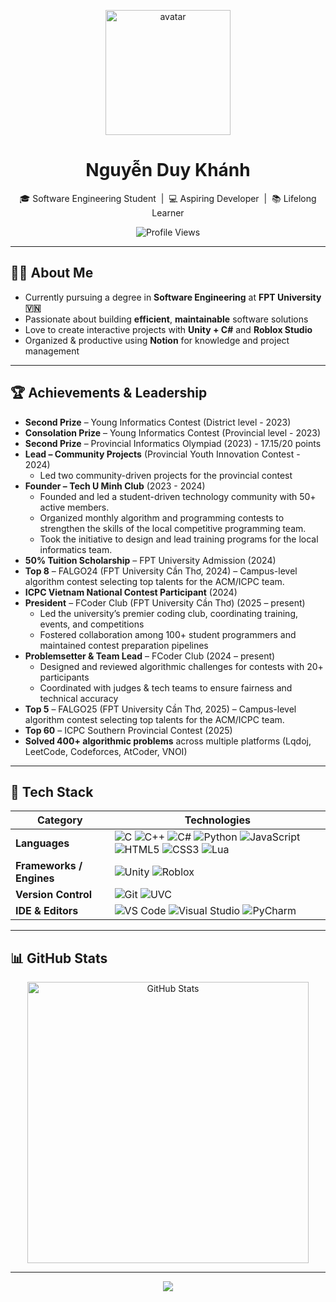 <p align="center">
  <img src="https://github.com/user-attachments/assets/376a269a-82e0-4755-9f68-23ce501dde02" alt="avatar" width="200"/>
</p>

<h1 align="center">Nguyễn Duy Khánh</h1>

<p align="center">
  🎓 Software Engineering Student &nbsp;|&nbsp; 💻 Aspiring Developer &nbsp;|&nbsp; 📚 Lifelong Learner
</p>

<p align="center">
  <img src="https://komarev.com/ghpvc/?username=MrDonut12&label=Profile%20Views&color=58a6ff&style=for-the-badge" alt="Profile Views" />
</p>

---

## 🧑‍💻 About Me

- Currently pursuing a degree in **Software Engineering** at **FPT University 🇻🇳**
- Passionate about building **efficient**, **maintainable** software solutions
- Love to create interactive projects with **Unity + C#** and **Roblox Studio**
- Organized & productive using **Notion** for knowledge and project management

---
## 🏆 Achievements & Leadership  
- **Second Prize** – Young Informatics Contest (District level - 2023)
- **Consolation Prize** – Young Informatics Contest (Provincial level - 2023)
- **Second Prize** – Provincial Informatics Olympiad (2023) - 17.15/20 points
- **Lead – Community Projects** (Provincial Youth Innovation Contest - 2024)
  - Led two community-driven projects for the provincial contest
- **Founder – Tech U Minh Club** (2023 - 2024)
  - Founded and led a student-driven technology community with 50+ active members.
  - Organized monthly algorithm and programming contests to strengthen the skills of the local competitive programming team.
  - Took the initiative to design and lead training programs for the local informatics team.
- **50% Tuition Scholarship** – FPT University Admission (2024)
- **Top 8** – FALGO24 (FPT University Cần Thơ, 2024) – Campus-level algorithm contest selecting top talents for the ACM/ICPC team.
- **ICPC Vietnam National Contest Participant** (2024)
- **President** – FCoder Club (FPT University Cần Thơ) (2025 – present)
  - Led the university’s premier coding club, coordinating training, events, and competitions
  - Fostered collaboration among 100+ student programmers and maintained contest preparation pipelines
- **Problemsetter & Team Lead** – FCoder Club (2024 – present)
  - Designed and reviewed algorithmic challenges for contests with 20+ participants
  - Coordinated with judges & tech teams to ensure fairness and technical accuracy
- **Top 5** – FALGO25 (FPT University Cần Thơ, 2025) – Campus-level algorithm contest selecting top talents for the ACM/ICPC team.
- **Top 60** – ICPC Southern Provincial Contest (2025)
- **Solved 400+ algorithmic problems** across multiple platforms (Lqdoj, LeetCode, Codeforces, AtCoder, VNOI)

---
## 🚀 Tech Stack  

| Category              | Technologies                                                                 |
|-----------------------|------------------------------------------------------------------------------|
| **Languages**         | ![C](https://img.shields.io/badge/C-00599C?style=flat&logo=c&logoColor=white) ![C++](https://img.shields.io/badge/C++-00599C?style=flat&logo=c%2B%2B&logoColor=white) ![C#](https://img.shields.io/badge/C%23-239120?style=flat&logo=c-sharp&logoColor=white) ![Python](https://img.shields.io/badge/Python-3776AB?style=flat&logo=python&logoColor=white) ![JavaScript](https://img.shields.io/badge/JavaScript-F7DF1E?style=flat&logo=javascript&logoColor=black) ![HTML5](https://img.shields.io/badge/HTML5-E34F26?style=flat&logo=html5&logoColor=white) ![CSS3](https://img.shields.io/badge/CSS3-1572B6?style=flat&logo=css3&logoColor=white) ![Lua](https://img.shields.io/badge/Lua-2C2D72?style=flat&logo=lua&logoColor=white) |
| **Frameworks / Engines** | ![Unity](https://img.shields.io/badge/Unity-100000?style=flat&logo=unity&logoColor=white) ![Roblox](https://img.shields.io/badge/Roblox%20Studio-000000?style=flat&logo=roblox&logoColor=white) |
| **Version Control**   | ![Git](https://img.shields.io/badge/Git-F05032?style=flat&logo=git&logoColor=white) ![UVC](https://img.shields.io/badge/Unity%20Version%20Control-000000?style=flat&logo=unity&logoColor=white) |
| **IDE & Editors**     | ![VS Code](https://img.shields.io/badge/VS%20Code-007ACC?style=flat&logo=visual-studio-code&logoColor=white) ![Visual Studio](https://img.shields.io/badge/Visual%20Studio-5C2D91?style=flat&logo=visual-studio&logoColor=white) ![PyCharm](https://img.shields.io/badge/PyCharm-000000?style=flat&logo=pycharm&logoColor=white) |

---

## 📊 GitHub Stats

<p align="center">
  <img src="https://github-readme-stats.vercel.app/api?username=MrDonut12&show_icons=true&theme=radical" alt="GitHub Stats" width="450"/>
</p>

---


<p align="center">
  <img src="https://capsule-render.vercel.app/api?type=waving&color=gradient&height=100&section=footer"/>
</p>
